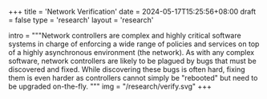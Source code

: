 +++
title = 'Network Verification'
date = 2024-05-17T15:25:56+08:00
draft = false
type = 'research'
layout = 'research'

intro = """Network controllers are complex and highly critical software systems in charge of enforcing a wide range of policies and services on top of a highly asynchronous environment (the network). As with any complex software, network controllers are likely to be plagued by bugs that must be discovered and fixed. While discovering these bugs is often hard, fixing them is even harder as controllers cannot simply be "rebooted" but need to be upgraded on-the-fly.
"""
img = "/research/verify.svg"
+++
